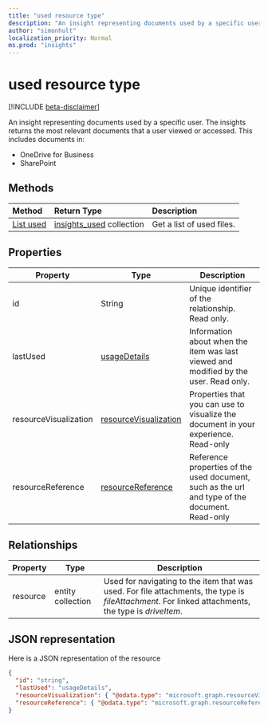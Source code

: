 ```yaml
---
title: "used resource type"
description: "An insight representing documents used by a specific user. The insights returns the most relevant documents that a user viewed or accessed."
author: "simonhult"
localization_priority: Normal
ms.prod: "insights"
---
```


# used resource type

[!INCLUDE [beta-disclaimer](../../includes/beta-disclaimer.md)]

An insight representing documents used by a specific user. The insights returns the most relevant documents that a user viewed or accessed. This includes documents in:

- OneDrive for Business
- SharePoint

## Methods

| Method       | Return Type  |Description|
|:---------------|:--------|:----------|
|[List used](../api/insights-list-used.md) |[insights_used](insights-used.md) collection| Get a list of used files.|

## Properties

| Property              | Type          	 		| Description  |
| -------------         |---------------	 		| -------------|
| id      				| String	 				| Unique identifier of the relationship. Read only. 	   |
| lastUsed			    | [usageDetails](insights-usagedetails.md)				| Information about when the item was last viewed and modified by the user. Read only. 	   |
| resourceVisualization	| [resourceVisualization](insights-resourcevisualization.md)				| Properties that you can use to visualize the document in your experience. Read-only	   |
| resourceReference		| [resourceReference](insights-resourcereference.md)                      | Reference properties of the used document, such as the url and type of the document. Read-only	   |

## Relationships

| Property      | Type          | Description  |
| ------------- |---------------| -------------|
| resource    	| entity collection	| Used for navigating to the item that was used. For file attachments, the type is *fileAttachment*. For linked attachments, the type is *driveItem*. |

## JSON representation
Here is a JSON representation of the resource

<!-- {
  "blockType": "resource",
  "optionalProperties": [
    "resource"
  ],
  "@odata.type": "microsoft.graph.usedInsight"
}-->

```json
{
  "id": "string",
  "lastUsed": "usageDetails",
  "resourceVisualization": { "@odata.type": "microsoft.graph.resourceVisualization" },
  "resourceReference": { "@odata.type": "microsoft.graph.resourceReference" }
}
```
